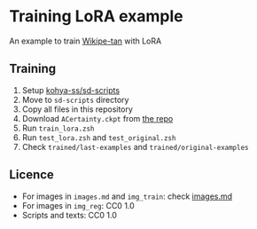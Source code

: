 
# Training LoRA example

An example to train [Wikipe-tan](https://en.wikipedia.org/wiki/Wikipedia:Wikipe-tan) with LoRA

## Training

1. Setup [kohya-ss/sd-scripts](https://github.com/kohya-ss/sd-scripts)
2. Move to ``sd-scripts`` directory
3. Copy all files in this repository
4. Download ``ACertainty.ckpt`` from [the repo](https://huggingface.co/JosephusCheung/ACertainty/blob/main/ACertainty.ckpt)
5. Run ``train_lora.zsh``
6. Run ``test_lora.zsh`` and ``test_original.zsh``
7. Check ``trained/last-examples`` and ``trained/original-examples``

## Licence

- For images in ``images.md`` and ``img_train``: check [images.md](images.md)
- For images in ``img_reg``: CC0 1.0
- Scripts and texts: CC0 1.0
